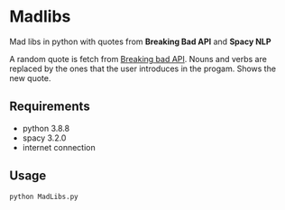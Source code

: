 # Madlibs

Mad libs in python with quotes from **Breaking Bad API** and **Spacy NLP**

A random quote is fetch from [Breaking bad API](https://breakingbadquotes.xyz/). Nouns and verbs are replaced by the ones that the user introduces in the progam. Shows the new quote.

## Requirements 

* python 3.8.8
* spacy 3.2.0
* internet connection

## Usage


`python MadLibs.py`